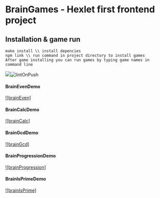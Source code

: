 # BrainGames - Hexlet first frontend project

## Installation & game run

```
make install \\ install depencies
npm link \\ run command in project directory to install games
After game installing you can run games by typing game names in command line
```

<a href="https://codeclimate.com/github/codeclimate/codeclimate/maintainability">   <img src="https://api.codeclimate.com/v1/badges/a99a88d28ad37a79dbf6/maintainability" /></a>![lintOnPush](https://github.com/eKulshan/frontend-project-lvl1/workflows/lintOnPush/badge.svg)

#### BrainEvenDemo
[![brainEven]](https://asciinema.org/a/iln3yvwNBOlTqSJ16Yzly7Q7W)
#### BrainCalcDemo
[![brainCalc]](https://asciinema.org/a/CcCMw3Db1OZThQ4Jd1x4UsR5z)
#### BrainGcdDemo
[![brainGcd]](https://asciinema.org/a/UCN3Yzh7wKjrdR7FKnhFiJtp5)
#### BrainProgressionDemo
[![brainProgression]](https://asciinema.org/a/82QyspH0rLBFTJRAwQNjLSEJp)
#### BrainIsPrimeDemo
[![brainIsPrime]](https://asciinema.org/a/xeBoCymQ11SfR1AYYngZskzwK)